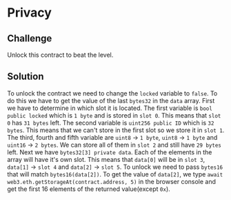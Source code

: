 # Privacy

## Challenge

Unlock this contract to beat the level.

## Solution

To unlock the contract we need to change the `locked` variable to `false`. To do this we have to get the value of the last `bytes32` in the `data` array. First we have to determine in which slot it is located. The first variable is `bool public locked` which is `1 byte` and is stored in `slot 0`. This means that `slot 0` has `31 bytes` left. The second variable is `uint256 public ID` which is `32 bytes`. This means that we can't store in the first slot so we store it in `slot 1`. The third, fourth and fifth variable are `uint8` -> `1 byte`, `uint8` -> `1 byte` and `uint16` -> `2 bytes`. We can store all of them in `slot 2` and still have `29 bytes` left. Next we have `bytes32[3] private data`. Each of the elements in the array will have it's own slot. This means that `data[0]` will be in `slot 3`, `data[1]` -> `slot 4` and `data[2]` -> `slot 5`. To unlock we need to pass `bytes16` that will match `bytes16(data[2])`. To get the value of `data[2]`, we type `await web3.eth.getStorageAt(contract.address, 5)` in the browser console and get the first 16 elements of the returned value(except `0x`).
